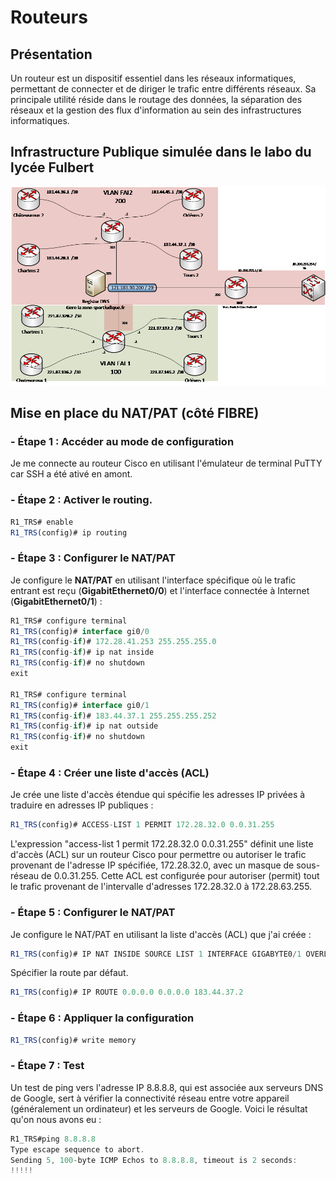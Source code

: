 # Routeurs

## Présentation 

Un routeur est un dispositif essentiel dans les réseaux informatiques, permettant de connecter et de diriger le trafic entre différents réseaux. Sa principale utilité réside dans le routage des données, la séparation des réseaux et la gestion des flux d'information au sein des infrastructures informatiques.

## Infrastructure Publique simulée dans le labo du lycée Fulbert

![Infrastructure Publique simulée dans le labo du lycée Fulbert](img/infra_publique.png)

## Mise en place du NAT/PAT (côté FIBRE)

### - Étape 1 : Accéder au mode de **configuration** 

Je me connecte au routeur Cisco en utilisant l'émulateur de terminal PuTTY car SSH a été ativé en amont.

### - Étape 2 : Activer le routing.

```js
R1_TRS# enable
R1_TRS(config)# ip routing
```

### - Étape 3 : Configurer le **NAT/PAT**

Je configure le **NAT/PAT** en utilisant l'interface spécifique où le trafic entrant est reçu (**GigabitEthernet0/0**) et l'interface connectée à Internet (**GigabitEthernet0/1**) :

```js
R1_TRS# configure terminal
R1_TRS(config)# interface gi0/0
R1_TRS(config-if)# 172.28.41.253 255.255.255.0
R1_TRS(config-if)# ip nat inside
R1_TRS(config-if)# no shutdown
exit

R1_TRS# configure terminal
R1_TRS(config)# interface gi0/1
R1_TRS(config-if)# 183.44.37.1 255.255.255.252
R1_TRS(config-if)# ip nat outside
R1_TRS(config-if)# no shutdown
exit
```

### - Étape 4 : Créer une liste d'accès (**ACL**)

Je crée une liste d'accès étendue qui spécifie les adresses IP privées à traduire en adresses IP publiques :

```js
R1_TRS(config)# ACCESS-LIST 1 PERMIT 172.28.32.0 0.0.31.255
```

L'expression "access-list 1 permit 172.28.32.0 0.0.31.255" définit une liste d'accès (ACL) sur un routeur Cisco pour permettre ou autoriser le trafic provenant de l'adresse IP spécifiée, 172.28.32.0, avec un masque de sous-réseau de 0.0.31.255. Cette ACL est configurée pour autoriser (permit) tout le trafic provenant de l'intervalle d'adresses 172.28.32.0 à 172.28.63.255.

### - Étape 5 : Configurer le **NAT/PAT**

Je configure le NAT/PAT en utilisant la liste d'accès (ACL) que j'ai créée :

```js
R1_TRS(config)# IP NAT INSIDE SOURCE LIST 1 INTERFACE GIGABYTE0/1 OVERLOAD
```

Spécifier la route par défaut.

```js
R1_TRS(config)# IP ROUTE 0.0.0.0 0.0.0.0 183.44.37.2
```

### - Étape 6 : Appliquer la configuration

```js
R1_TRS(config)# write memory
```

### - Étape 7 : Test

Un test de ping vers l'adresse IP 8.8.8.8, qui est associée aux serveurs DNS de Google, sert à vérifier la connectivité réseau entre votre appareil (généralement un ordinateur) et les serveurs de Google. Voici le résultat qu'on nous avons eu :

```js
R1_TRS#ping 8.8.8.8
Type escape sequence to abort.
Sending 5, 100-byte ICMP Echos to 8.8.8.8, timeout is 2 seconds:
!!!!!
```

